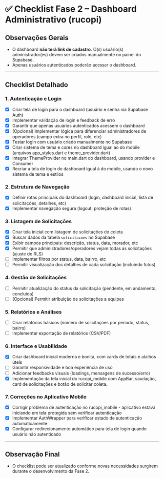 # ✅ Checklist Fase 2 – Dashboard Administrativo (rucopi)

## Observações Gerais
- O dashboard **não terá link de cadastro**. O(s) usuário(s) administrador(es) devem ser criados manualmente no painel do Supabase.
- Apenas usuários autenticados poderão acessar o dashboard.

---

## Checklist Detalhado

### 1. Autenticação e Login
- [x] Criar tela de login para o dashboard (usuário e senha via Supabase Auth)
- [x] Implementar validação de login e feedback de erro
- [x] Garantir que apenas usuários autenticados acessem o dashboard
- [x] (Opcional) Implementar lógica para diferenciar administradores de operadores (campo extra no perfil, role, etc)
- [x] Testar login com usuário criado manualmente no Supabase
- [x] Criar sistema de tema e cores no dashboard igual ao do mobile (arquivos app_styles.dart e theme_provider.dart)
- [x] Integrar ThemeProvider no main.dart do dashboard, usando provider e Consumer
- [x] Recriar a tela de login do dashboard igual à do mobile, usando o novo sistema de tema e estilos

### 2. Estrutura de Navegação
- [x] Definir rotas principais do dashboard (login, dashboard inicial, lista de solicitações, detalhes, etc)
- [x] Implementar navegação segura (logout, proteção de rotas)

### 3. Listagem de Solicitações
- [x] Criar tela inicial com listagem de solicitações de coleta
- [x] Buscar dados da tabela `solicitacoes` no Supabase
- [x] Exibir campos principais: descrição, status, data, morador, etc
- [x] Permitir que administradores/operadores vejam todas as solicitações (ajuste de RLS)
- [ ] Implementar filtros por status, data, bairro, etc
- [ ] Permitir visualização dos detalhes de cada solicitação (incluindo fotos)

### 4. Gestão de Solicitações
- [ ] Permitir atualização do status da solicitação (pendente, em andamento, concluída)
- [ ] (Opcional) Permitir atribuição de solicitações a equipes

### 5. Relatórios e Análises
- [ ] Criar relatórios básicos (número de solicitações por período, status, bairro)
- [ ] Implementar exportação de relatórios (CSV/PDF)

### 6. Interface e Usabilidade
- [x] Criar dashboard inicial moderna e bonita, com cards de totais e atalhos úteis
- [ ] Garantir responsividade e boa experiência de uso
- [ ] Adicionar feedbacks visuais (loadings, mensagens de sucesso/erro)
- [x] Implementação da tela inicial do rucopi_mobile com AppBar, saudação, card de solicitações e botão de solicitar coleta.

### 7. Correções no Aplicativo Mobile
- [x] Corrigir problema de autenticação no rucopi_mobile - aplicativo estava iniciando em tela protegida sem verificar autenticação
- [x] Implementar AuthWrapper para verificar estado de autenticação automaticamente
- [x] Configurar redirecionamento automático para tela de login quando usuário não autenticado

---

## Observação Final
- O checklist pode ser atualizado conforme novas necessidades surgirem durante o desenvolvimento da Fase 2. 